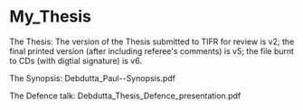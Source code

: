 # My_Thesis
The Thesis:
The version of the Thesis submitted to TIFR for review is v2; the final printed version (after including referee's comments) is v5; the file burnt to CDs (with digtial signature) is v6.

The Synopsis:
Debdutta_Paul--Synopsis.pdf

The Defence talk:
Debdutta_Thesis_Defence_presentation.pdf
